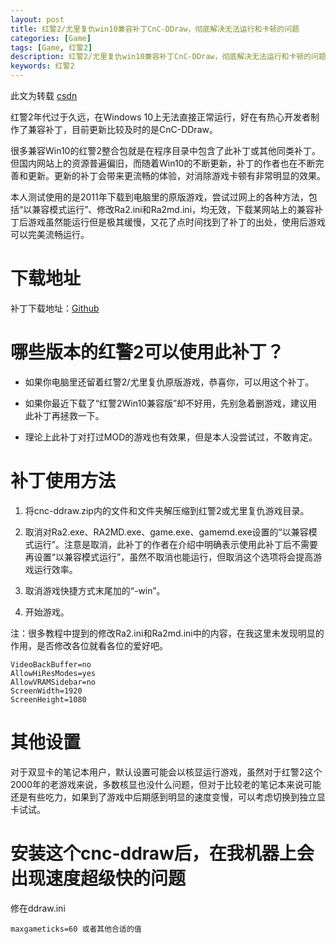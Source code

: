 ```yaml
---
layout: post
title: 红警2/尤里复仇win10兼容补丁CnC-DDraw，彻底解决无法运行和卡顿的问题
categories: [Game]
tags: [Game, 红警2]
description: 红警2/尤里复仇win10兼容补丁CnC-DDraw，彻底解决无法运行和卡顿的问题
keywords: 红警2
---
```


此文为转载 [csdn](https://blog.csdn.net/w598753468/article/details/109689984)

红警2年代过于久远，在Windows 10上无法直接正常运行，好在有热心开发者制作了兼容补丁，目前更新比较及时的是CnC-DDraw。

很多兼容Win10的红警2整合包就是在程序目录中包含了此补丁或其他同类补丁。但国内网站上的资源普遍偏旧，而随着Win10的不断更新，补丁的作者也在不断完善和更新。更新的补丁会带来更流畅的体验，对消除游戏卡顿有非常明显的效果。

本人测试使用的是2011年下载到电脑里的原版游戏，尝试过网上的各种方法，包括“以兼容模式运行”、修改Ra2.ini和Ra2md.ini，均无效，下载某网站上的兼容补丁后游戏虽然能运行但是极其缓慢，又花了点时间找到了补丁的出处，使用后游戏可以完美流畅运行。

# 下载地址

补丁下载地址：[Github](https://github.com/CnCNet/cnc-ddraw/releases)

# 哪些版本的红警2可以使用此补丁？

* 如果你电脑里还留着红警2/尤里复仇原版游戏，恭喜你，可以用这个补丁。

* 如果你最近下载了“红警2Win10兼容版”却不好用，先别急着删游戏，建议用此补丁再拯救一下。

* 理论上此补丁对打过MOD的游戏也有效果，但是本人没尝试过，不敢肯定。

# 补丁使用方法

1. 将cnc-ddraw.zip内的文件和文件夹解压缩到红警2或尤里复仇游戏目录。

2. 取消对Ra2.exe、RA2MD.exe、game.exe、gamemd.exe设置的“以兼容模式运行”。注意是取消，此补丁的作者在介绍中明确表示使用此补丁后不需要再设置“以兼容模式运行”，虽然不取消也能运行，但取消这个选项将会提高游戏运行效率。

3. 取消游戏快捷方式末尾加的“-win”。

4. 开始游戏。

注：很多教程中提到的修改Ra2.ini和Ra2md.ini中的内容，在我这里未发现明显的作用，是否修改各位就看各位的爱好吧。

```
VideoBackBuffer=no
AllowHiResModes=yes
AllowVRAMSidebar=no
ScreenWidth=1920
ScreenHeight=1080
```

# 其他设置

对于双显卡的笔记本用户，默认设置可能会以核显运行游戏，虽然对于红警2这个2000年的老游戏来说，多数核显也没什么问题，但对于比较老的笔记本来说可能还是有些吃力，如果到了游戏中后期感到明显的速度变慢，可以考虑切换到独立显卡试试。

# 安装这个cnc-ddraw后，在我机器上会出现速度超级快的问题

修在ddraw.ini 

    maxgameticks=60 或者其他合适的值